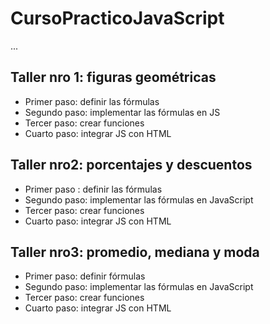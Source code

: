 # CursoPracticoJavaScript

...

## Taller nro 1: figuras geométricas

- Primer paso: definir las fórmulas
- Segundo paso: implementar las fórmulas en JS
- Tercer paso: crear funciones 
- Cuarto paso: integrar JS con HTML

## Taller nro2: porcentajes y descuentos

- Primer paso : definir las fórmulas
- Segundo paso: implementar las fórmulas en JavaScript
- Tercer paso: crear funciones
- Cuarto paso: integrar JS con HTML

## Taller nro3: promedio, mediana y moda

- Primer paso: definir fórmulas
- Segundo paso: implementar las fórmulas en JavaScript
- Tercer paso: crear funciones
- Cuarto paso: integrar JS con HTML 
